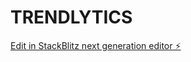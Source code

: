 # TRENDLYTICS

[Edit in StackBlitz next generation editor ⚡️](https://stackblitz.com/~/github.com/Chinmay2406/TRENDLYTICS)